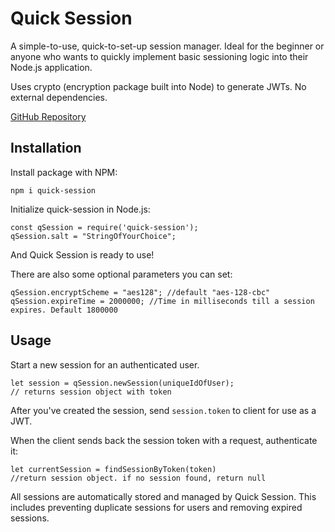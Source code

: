 # Quick Session
A simple-to-use, quick-to-set-up session manager. Ideal for the beginner or anyone who wants to quickly implement basic sessioning logic into their Node.js application.

Uses crypto (encryption package built into Node) to generate JWTs. No external dependencies.

[GitHub Repository](https://github.com/BossFogg/quick-session)

## Installation
Install package with NPM:
````
npm i quick-session
````

Initialize quick-session in Node.js:
````
const qSession = require('quick-session');  
qSession.salt = "StringOfYourChoice";
````

And Quick Session is ready to use!  

There are also some optional parameters you can set:
````
qSession.encryptScheme = "aes128"; //default "aes-128-cbc"  
qSession.expireTime = 2000000; //Time in milliseconds till a session expires. Default 1800000
````

## Usage

Start a new session for an authenticated user.
````
let session = qSession.newSession(uniqueIdOfUser);  
// returns session object with token
````

After you've created the session, send `session.token` to client for use as a JWT.  
  
When the client sends back the session token with a request, authenticate it:
````
let currentSession = findSessionByToken(token)
//return session object. if no session found, return null
````

All sessions are automatically stored and managed by Quick Session. This includes preventing duplicate sessions for users and removing expired sessions.
